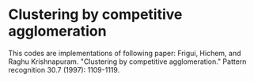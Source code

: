 Clustering by competitive agglomeration
==================================

This codes are implementations of following paper:
Frigui, Hichem, and Raghu Krishnapuram. "Clustering by competitive agglomeration."
Pattern recognition 30.7 (1997): 1109-1119.
